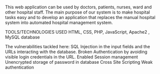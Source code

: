 This web application can be used by doctors, patients, nurses, ward and other hospital staff. 
The main purpose of our system is to make hospital tasks easy and to develop an application that replaces the manual hospital system into automated hospital management system.


TOOLS/TECHNOLOGIES USED
HTML, CSS, PHP,  JavaScript, Apache2 , MySQL database

The vulnerabilities  tackled here:
SQL Injection in the input fields and the URLs interacting with the database.
Broken Authentication by avoiding visible login credentials in the URL.
Enabled Session management
Unencrypted storage of password in database
Cross Site Scripting
Weak authentication

